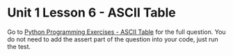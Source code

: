 # Unit 1 Lesson 6 - ASCII Table

Go to [Python Programming Exercises - ASCII Table](https://inventwithpython.com/PythonProgrammingExercisesGentlyExplained.pdf#page=31) for the full question. You do not need to add the assert part of the question into your code, just run the test.